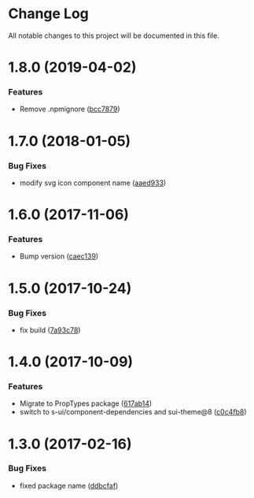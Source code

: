 # Change Log

All notable changes to this project will be documented in this file.

<a name="1.8.0"></a>
# 1.8.0 (2019-04-02)


### Features

* Remove .npmignore ([bcc7879](https://github.com/SUI-Components/schibsted-spain-components/commit/bcc7879))



<a name="1.7.0"></a>
# 1.7.0 (2018-01-05)


### Bug Fixes

* modify svg icon component name ([aaed933](https://github.com/SUI-Components/schibsted-spain-components/commit/aaed933))



<a name="1.6.0"></a>
# 1.6.0 (2017-11-06)


### Features

* Bump version ([caec139](https://github.com/SUI-Components/schibsted-spain-components/commit/caec139))



<a name="1.5.0"></a>
# 1.5.0 (2017-10-24)


### Bug Fixes

* fix build ([7a93c78](https://github.com/SUI-Components/schibsted-spain-components/commit/7a93c78))



<a name="1.4.0"></a>
# 1.4.0 (2017-10-09)


### Features

* Migrate to PropTypes package ([617ab14](https://github.com/SUI-Components/schibsted-spain-components/commit/617ab14))
* switch to s-ui/component-dependencies and sui-theme@8 ([c0c4fb8](https://github.com/SUI-Components/schibsted-spain-components/commit/c0c4fb8))



<a name="1.3.0"></a>
# 1.3.0 (2017-02-16)


### Bug Fixes

* fixed package name ([ddbcfaf](https://github.com/SUI-Components/schibsted-spain-components/commit/ddbcfaf))



